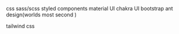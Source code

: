 css
sass/scss
styled components
material UI
chakra UI
bootstrap
ant design(worlds most second )

tailwind css

